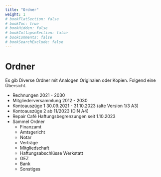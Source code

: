 ```yaml
---
title: "Ordner"
weight: 1
# bookFlatSection: false
# bookToc: true
# bookHidden: false
# bookCollapseSection: false
# bookComments: false
# bookSearchExclude: false
---
```


# Ordner

Es gib Diverse Ordner mit Analogen Originalen oder Kopien. Folgend eine Übersicht.

- Rechnungen 2021 - 2030
- Mitgliederversammlung 2012 - 2030
- Kontoauszüge 1 30.09.2021 - 31.10.2023 (alte Version 1/3 A3)
- Kontoauszüge 2 ab 11/2023 (DIN A4)
- Repair Café Haftungsbegrenzungen seit 1.10.2023
- Sammel Ordner
  - Finanzamt
  - Amtsgericht
  - Notar
  - Verträge
  - Mitgliedschaft
  - Haftungsabschlüsse Werkstatt
  - GEZ
  - Bank
  - Sonstiges
